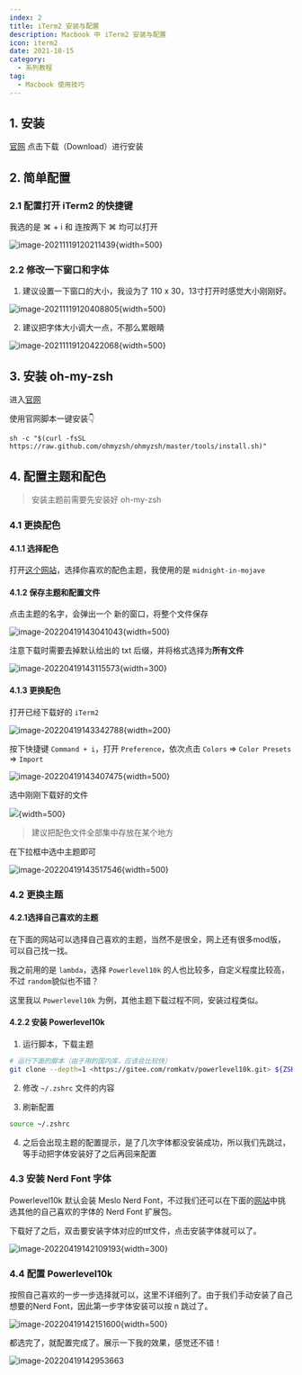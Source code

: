 ```yaml
---
index: 2
title: iTerm2 安装与配置
description: Macbook 中 iTerm2 安装与配置
icon: iterm2
date: 2021-10-15
category:
  - 系列教程
tag:
  - Macbook 使用技巧
---
```


## 1. 安装

[官网](https://iterm2.com/) 点击下载（Download）进行安装

## 2. 简单配置

### 2.1 配置打开 iTerm2 的快捷键

我选的是 ⌘ + i 和 连按两下 ⌘ 均可以打开

![image-20211119120211439](https://zhuye-1308301598.file.myqcloud.com/markdown/image-20211119120211439.png){width=500}

### 2.2 修改一下窗口和字体

1. 建议设置一下窗口的大小，我设为了 110 x 30，13寸打开时感觉大小刚刚好。

![image-20211119120408805](https://zhuye-1308301598.file.myqcloud.com/markdown/image-20211119120408805.png){width=500}

2. 建议把字体大小调大一点，不那么累眼睛

![image-20211119120422068](https://zhuye-1308301598.file.myqcloud.com/markdown/image-20211119120422068.png){width=500}

## 3. 安装 oh-my-zsh

进入[官网](https://ohmyz.sh/) 

使用官网脚本一键安装👇

```shell
sh -c "$(curl -fsSL https://raw.github.com/ohmyzsh/ohmyzsh/master/tools/install.sh)"
```



## 4. 配置主题和配色

> 安装主题前需要先安装好 oh-my-zsh

### 4.1 更换配色

#### 4.1.1 选择配色

打开[这个网站](https://iterm2colorschemes.com/)，选择你喜欢的配色主题，我使用的是 `midnight-in-mojave`

#### 4.1.2 保存主题和配置文件

点击主题的名字，会弹出一个 新的窗口，将整个文件保存

![image-20220419143041043](https://zhuye-1308301598.file.myqcloud.com/markdown/image-20220419143041043.png){width=500}

注意下载时需要去掉默认给出的 txt 后缀，并将格式选择为**所有文件**

![image-20220419143115573](https://zhuye-1308301598.file.myqcloud.com/markdown/image-20220419143115573.png){width=300}

#### 4.1.3 更换配色

打开已经下载好的 `iTerm2`

![image-20220419143342788](https://zhuye-1308301598.file.myqcloud.com/markdown/image-20220419143342788.png){width=200}

按下快捷键 `Command + i`，打开 `Preference`，依次点击 `Colors` ⇒ `Color Presets` ⇒ `Import`

![image-20220419143407475](https://zhuye-1308301598.file.myqcloud.com/markdown/image-20220419143407475.png){width=500}

选中刚刚下载好的文件

![](https://zhuye-1308301598.file.myqcloud.com/markdown/image-20220419143424373.png){width=500}

> 建议把配色文件全部集中存放在某个地方

在下拉框中选中主题即可

![image-20220419143517546](https://zhuye-1308301598.file.myqcloud.com/markdown/image-20220419143517546.png){width=500}

### 4.2 更换主题

#### 4.2.1选择自己喜欢的主题

在下面的网站可以选择自己喜欢的主题，当然不是很全，网上还有很多mod版，可以自己找一找。

我之前用的是 `lambda`，选择 `Powerlevel10k` 的人也比较多，自定义程度比较高，不过 `random`貌似也不错？

这里我以 `Powerlevel10k` 为例，其他主题下载过程不同，安装过程类似。

#### 4.2.2 安装 Powerlevel10k

1. 运行脚本，下载主题

```bash
# 运行下面的脚本（由于用的国内库，应该会比较快）
git clone --depth=1 <https://gitee.com/romkatv/powerlevel10k.git> ${ZSH_CUSTOM:-$HOME/.oh-my-zsh/custom}/themes/powerlevel10k
```

2. 修改 `~/.zshrc` 文件的内容

3. 刷新配置

```bash
source ~/.zshrc
```

4. 之后会出现主题的配置提示，是了几次字体都没安装成功，所以我们先跳过，等手动把字体安装好了之后再回来配置

### 4.3 安装 Nerd Font 字体

Powerlevel10k 默认会装 Meslo Nerd Font，不过我们还可以在下面的[网站](https://www.nerdfonts.com/font-downloads)中挑选其他的自己喜欢的字体的 Nerd Font 扩展包。

下载好了之后，双击要安装字体对应的ttf文件，点击安装字体就可以了。

![image-20220419142109193](https://zhuye-1308301598.file.myqcloud.com/markdown/image-20220419142109193.png){width=300}

### 4.4 配置 Powerlevel10k

按照自己喜欢的一步一步选择就可以，这里不详细列了。由于我们手动安装了自己想要的Nerd Font，因此第一步字体安装可以按 n 跳过了。

![image-20220419142151600](https://zhuye-1308301598.file.myqcloud.com/markdown/image-20220419142151600.png){width=500}

都选完了，就配置完成了。展示一下我的效果，感觉还不错！

![image-20220419142953663](https://zhuye-1308301598.file.myqcloud.com/markdown/image-20220419142953663.png)
